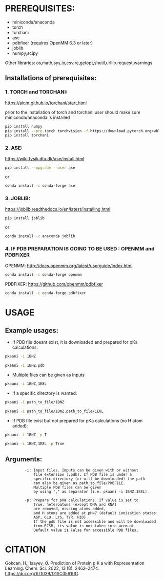 # **PREREQUISITES:**

* miniconda/anaconda
* torch
* torchani
* ase
* pdbfixer (requires OpenMM 6.3 or later)
* joblib
* numpy,scipy

Other libraries: os,math,sys,io,csv,re,getopt,shutil,urllib.request,warnings 

## Installations of prerequisites: 

### **1. TORCH and TORCHANI:**

https://aiqm.github.io/torchani/start.html

prior to the installation of torch and torchani user should make sure miniconda/anaconda is installed

```bash
pip install numpy
pip install --pre torch torchvision -f https://download.pytorch.org/whl/nightly/cu100/torch_nightly.html
pip install torchani
```

### **2. ASE:**

https://wiki.fysik.dtu.dk/ase/install.html

```bash
pip install --upgrade --user ase
```

or

```bash
conda install -c conda-forge ase
```

### **3. JOBLIB:**

https://joblib.readthedocs.io/en/latest/installing.html

```bash
pip install joblib
```

or

```bash
conda install -c anaconda joblib
```

### **4. IF PDB PREPARATION IS GOING TO BE USED : OPENMM and PDBFIXER**

OPENMM: http://docs.openmm.org/latest/userguide/index.html

```bash
conda install -c conda-forge openmm
```		

PDBFIXER: https://github.com/openmm/pdbfixer

```bash
conda install -c conda-forge pdbfixer
```
		
# **USAGE**

## Example usages:

* If PDB file doesnt exist, it is downloaded and prepared for pKa calculations.

```bash
pkaani -i 1BNZ
      
pkaani -i 1BNZ.pdb
```

* Multiple files can be given as inputs

```bash
pkaani -i 1BNZ,1E8L
```

* If a specific directory is wanted:

```bash
pkaani -i path_to_file/1BNZ
      
pkaani -i path_to_file/1BNZ,path_to_file/1E8L
```

* If PDB file exist but not prepared for pKa calculations (no H atom added):

```bash
pkaani -i 1BNZ -p T
      
pkaani -i 1BNZ,1E8L -p True
```

## Arguments: 
  
             -i: Input files. Inputs can be given with or without
                 file extension (.pdb). If PDB file is under a
                 specific directory (or will be downloaded) the path
                 can also be given as path_to_file/PDBFILE.
                 Multiple PDB files can be given
                 by using "," as separator (i.e. pkaani -i 1BNZ,1E8L).

             -p: Prepare for pKa calculations. If value is set to
                 True, heteroatoms (except DNA and RNA)
                 are removed, missing atoms added,
                 and H atoms are added at pH=7 (default ionization states:
                 ASP, GLU, LYS, TYR, HID).
                 If the pdb file is not accessible and will be downloaded
                 from RCSB, its value is not taken into account.
                 Default value is False for accessible PDB files.
				 

# **CITATION**

Gokcan, H.; Isayev, O. Prediction of Protein p K a with Representation Learning. Chem. Sci. 2022, 13 (8), 2462–2474. https://doi.org/10.1039/D1SC05610G.				 
